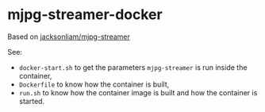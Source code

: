 # mjpg-streamer-docker
Based on [jacksonliam/mjpg-streamer](https://github.com/jacksonliam/mjpg-streamer)

See: 
- `docker-start.sh` to get the parameters `mjpg-streamer` is run inside the container,
- `Dockerfile` to know how the container is built,
- `run.sh` to know how the container image is built and how the container is started.
